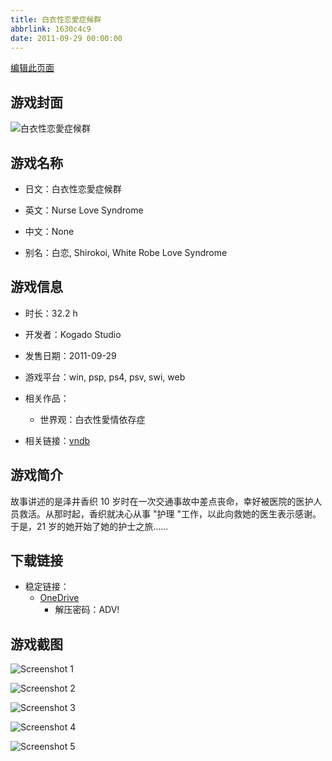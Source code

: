 ```yaml
---
title: 白衣性恋愛症候群
abbrlink: 1630c4c9
date: 2011-09-29 00:00:00
---
```

[编辑此页面](https://github.com/ACG-3/ADV3-source/blob/main/source/_posts/games/%E7%99%BD%E8%A1%A3%E6%80%A7%E6%81%8B%E6%84%9B%E7%97%87%E5%80%99%E7%BE%A4.md)

## 游戏封面

![白衣性恋愛症候群](https://pan.timero.xyz/d/onedrive/img_lib_001/%E7%99%BD%E8%A1%A3%E6%80%A7%E6%81%8B%E6%84%9B%E7%97%87%E5%80%99%E7%BE%A4_cover.avif)


## 游戏名称

- 日文：白衣性恋愛症候群
- 英文：Nurse Love Syndrome
- 中文：None

- 别名：白恋, Shirokoi, White Robe Love Syndrome


## 游戏信息

- 时长：32.2 h
- 开发者：Kogado Studio
- 发售日期：2011-09-29
- 游戏平台：win, psp, ps4, psv, swi, web
- 相关作品：
   - 世界观：白衣性愛情依存症

- 相关链接：[vndb](https://vndb.org/v7301)


## 游戏简介

故事讲述的是泽井香织 10 岁时在一次交通事故中差点丧命，幸好被医院的医护人员救活。从那时起，香织就决心从事 "护理 "工作，以此向救她的医生表示感谢。  于是，21 岁的她开始了她的护士之旅......


## 下载链接

- 稳定链接：
    - [OneDrive](https://pan.timero.xyz/onedrive/adv_lib_001/%E7%99%BD%E8%A1%A3%E6%80%A7%E6%81%8B%E6%84%9B%E7%97%87%E5%80%99%E7%BE%A4)
        - 解压密码：ADV!



## 游戏截图


![Screenshot 1](https://pan.timero.xyz/d/onedrive/img_lib_001/%E7%99%BD%E8%A1%A3%E6%80%A7%E6%81%8B%E6%84%9B%E7%97%87%E5%80%99%E7%BE%A4_Screenshot_1.avif)

![Screenshot 2](https://pan.timero.xyz/d/onedrive/img_lib_001/%E7%99%BD%E8%A1%A3%E6%80%A7%E6%81%8B%E6%84%9B%E7%97%87%E5%80%99%E7%BE%A4_Screenshot_2.avif)

![Screenshot 3](https://pan.timero.xyz/d/onedrive/img_lib_001/%E7%99%BD%E8%A1%A3%E6%80%A7%E6%81%8B%E6%84%9B%E7%97%87%E5%80%99%E7%BE%A4_Screenshot_3.avif)

![Screenshot 4](https://pan.timero.xyz/d/onedrive/img_lib_001/%E7%99%BD%E8%A1%A3%E6%80%A7%E6%81%8B%E6%84%9B%E7%97%87%E5%80%99%E7%BE%A4_Screenshot_4.avif)

![Screenshot 5](https://pan.timero.xyz/d/onedrive/img_lib_001/%E7%99%BD%E8%A1%A3%E6%80%A7%E6%81%8B%E6%84%9B%E7%97%87%E5%80%99%E7%BE%A4_Screenshot_5.avif)

